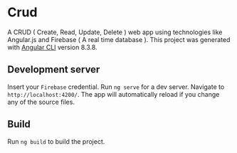 # Crud

A CRUD ( Create, Read, Update, Delete ) web app using technologies like Angular.js and Firebase ( A real time database ).
This project was generated with [Angular CLI](https://github.com/angular/angular-cli) version 8.3.8.

## Development server

Insert your `Firebase` credential. 
Run `ng serve` for a dev server. Navigate to `http://localhost:4200/`. The app will automatically reload if you change any of the source files.

## Build

Run `ng build` to build the project.
